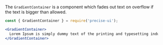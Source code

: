 The `GradientContainer` is a component which fades out text on overflow if the text is bigger than allowed.

```jsx
const { GradientContainer } = require('precise-ui');

<GradientContainer>
  Lorem Ipsum is simply dummy text of the printing and typesetting industry. Lorem Ipsum has been the industry's standard dummy text ever since the 1500s, when an unknown printer took a galley of type and scrambled it to make a type specimen book. It has survived not only five centuries, but also the leap into electronic typesetting, remaining essentially unchanged. It was popularised in the 1960s with the release of Letraset sheets containing Lorem Ipsum passages, and more recently with desktop publishing software like Aldus PageMaker including versions of Lorem Ipsum.
</GradientContainer>
```
